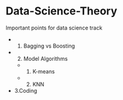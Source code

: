# Data-Science-Theory
Important points for data science track

   - 1. Bagging vs Boosting
   - 2. Model Algorithms
      - 1. K-means
      - 2. KNN
   - 3.Coding
